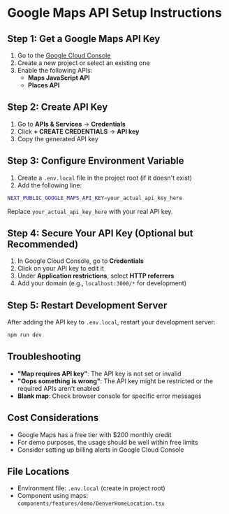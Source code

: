 # Google Maps API Setup Instructions

## Step 1: Get a Google Maps API Key

1. Go to the [Google Cloud Console](https://console.cloud.google.com/)
2. Create a new project or select an existing one
3. Enable the following APIs:
   - **Maps JavaScript API**
   - **Places API**

## Step 2: Create API Key

1. Go to **APIs & Services** → **Credentials**
2. Click **+ CREATE CREDENTIALS** → **API key**
3. Copy the generated API key

## Step 3: Configure Environment Variable

1. Create a `.env.local` file in the project root (if it doesn't exist)
2. Add the following line:

```bash
NEXT_PUBLIC_GOOGLE_MAPS_API_KEY=your_actual_api_key_here
```

Replace `your_actual_api_key_here` with your real API key.

## Step 4: Secure Your API Key (Optional but Recommended)

1. In Google Cloud Console, go to **Credentials**
2. Click on your API key to edit it
3. Under **Application restrictions**, select **HTTP referrers**
4. Add your domain (e.g., `localhost:3000/*` for development)

## Step 5: Restart Development Server

After adding the API key to `.env.local`, restart your development server:

```bash
npm run dev
```

## Troubleshooting

- **"Map requires API key"**: The API key is not set or invalid
- **"Oops something is wrong"**: The API key might be restricted or the required APIs aren't enabled
- **Blank map**: Check browser console for specific error messages

## Cost Considerations

- Google Maps has a free tier with $200 monthly credit
- For demo purposes, the usage should be well within free limits
- Consider setting up billing alerts in Google Cloud Console

## File Locations

- Environment file: `.env.local` (create in project root)
- Component using maps: `components/features/demo/DenverHomeLocation.tsx`
